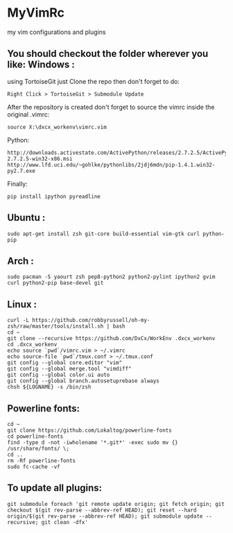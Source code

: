 MyVimRc
=======
my vim configurations and plugins

You should checkout the folder wherever you like:
Windows :
----------
using TortoiseGit just Clone the repo
then don't forget to do:

    Right Click > TortoiseGit > Submodule Update

After the repository is created don't forget to
source the vimrc inside the original .vimrc:

    source X:\dxcx_workenv\vimrc.vim

Python:

    http://downloads.activestate.com/ActivePython/releases/2.7.2.5/ActivePython-2.7.2.5-win32-x86.msi
    http://www.lfd.uci.edu/~gohlke/pythonlibs/2jdj6mdn/pip-1.4.1.win32-py2.7.exe

Finally:

    pip install ipython pyreadline

Ubuntu :
----------

    sudo apt-get install zsh git-core build-essential vim-gtk curl python-pip

Arch :
----------

    sudo pacman -S yaourt zsh pep8-python2 python2-pylint ipython2 gvim curl python2-pip base-devel git

Linux :
----------

    curl -L https://github.com/robbyrussell/oh-my-zsh/raw/master/tools/install.sh | bash
    cd ~
    git clone --recursive https://github.com/DxCx/WorkEnv .dxcx_workenv
    cd .dxcx_workenv
    echo source `pwd`/vimrc.vim > ~/.vimrc
    echo source-file `pwd`/tmux.conf > ~/.tmux.conf
    git config --global core.editor "vim"
    git config --global merge.tool "vimdiff"
    git config --global color.ui auto
    git config --global branch.autosetuprebase always
    chsh ${LOGNAME} -s /bin/zsh

Powerline fonts:
-----------------
    cd ~
    git clone https://github.com/Lokaltog/powerline-fonts
    cd powerline-fonts
    find -type d -not -iwholename '*.git*' -exec sudo mv {} /usr/share/fonts/ \;
    cd ..
    rm -Rf powerline-fonts
    sudo fc-cache -vf

To update all plugins:
----------------
    git submodule foreach 'git remote update origin; git fetch origin; git checkout $(git rev-parse --abbrev-ref HEAD); git reset --hard origin/$(git rev-parse --abbrev-ref HEAD); git submodule update --recursive; git clean -dfx'
